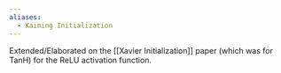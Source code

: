 ```yaml
---
aliases:
  - Kaiming Initialization
---
```

Extended/Elaborated on the [[Xavier Initialization]] paper (which was for TanH) for the ReLU activation function.

